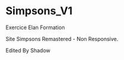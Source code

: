 # Simpsons_V1

Exercice Elan Formation

Site Simpsons Remastered - Non Responsive.

Edited By Shadow
